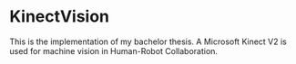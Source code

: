 # KinectVision
This is the implementation of my bachelor thesis. A Microsoft Kinect V2 is used for machine vision in Human-Robot Collaboration.
